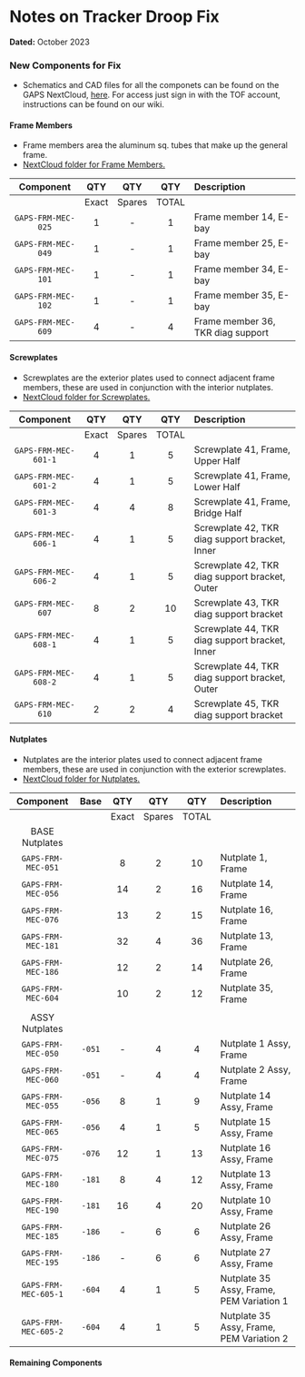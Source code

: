 # Notes on Tracker Droop Fix

**Dated:** October 2023

### New Components for Fix

- Schematics and CAD files for all the componets can be found on the
  GAPS NextCloud, [here](https://gaps1.astro.ucla.edu/nextcloud/index.php/f/7827).
  For access just sign in with the TOF account, instructions can be found on our wiki.

#### Frame Members

- Frame members area the aluminum sq. tubes that make up the general frame.
- [NextCloud folder for Frame Members.](https://gaps1.astro.ucla.edu/nextcloud/index.php/f/7833)

|     Component      |  QTY  |  QTY   |  QTY  | Description                       |
|:------------------:|:-----:|:------:|:-----:|:----------------------------------|
|                    | Exact | Spares | TOTAL |                                   |
| `GAPS-FRM-MEC-025` |   1   |   -    |   1   | Frame member 14, E-bay            |
| `GAPS-FRM-MEC-049` |   1   |   -    |   1   | Frame member 25, E-bay            |
| `GAPS-FRM-MEC-101` |   1   |   -    |   1   | Frame member 34, E-bay            |
| `GAPS-FRM-MEC-102` |   1   |   -    |   1   | Frame member 35, E-bay            |
| `GAPS-FRM-MEC-609` |   4   |   -    |   4   | Frame member 36, TKR diag support |

#### Screwplates

- Screwplates are the exterior plates used to connect adjacent frame members, these are
  used in conjunction with the interior nutplates.
- [NextCloud folder for Screwplates.](https://gaps1.astro.ucla.edu/nextcloud/index.php/f/7834)

|      Component       |  QTY  |  QTY   |  QTY  | Description                                    |
|:--------------------:|:-----:|:------:|:-----:|:-----------------------------------------------|
|                      | Exact | Spares | TOTAL |                                                |
| `GAPS-FRM-MEC-601-1` |   4   |   1    |   5   | Screwplate 41, Frame, Upper Half               |
| `GAPS-FRM-MEC-601-2` |   4   |   1    |   5   | Screwplate 41, Frame, Lower Half               |
| `GAPS-FRM-MEC-601-3` |   4   |   4    |   8   | Screwplate 41, Frame, Bridge Half              |
| `GAPS-FRM-MEC-606-1` |   4   |   1    |   5   | Screwplate 42, TKR diag support bracket, Inner |
| `GAPS-FRM-MEC-606-2` |   4   |   1    |   5   | Screwplate 42, TKR diag support bracket, Outer |
|  `GAPS-FRM-MEC-607`  |   8   |   2    |  10   | Screwplate 43, TKR diag support bracket        |
| `GAPS-FRM-MEC-608-1` |   4   |   1    |   5   | Screwplate 44, TKR diag support bracket, Inner |
| `GAPS-FRM-MEC-608-2` |   4   |   1    |   5   | Screwplate 44, TKR diag support bracket, Outer |
|  `GAPS-FRM-MEC-610`  |   2   |   2    |   4   | Screwplate 45, TKR diag support bracket        |

#### Nutplates

- Nutplates are the interior plates used to connect adjacent frame members, these are
  used in conjunction with the exterior screwplates.
- [NextCloud folder for Nutplates.](https://gaps1.astro.ucla.edu/nextcloud/index.php/f/7835)

|      Component       |  Base  |  QTY  |  QTY   |  QTY  | Description                              |
|:--------------------:|:------:|:-----:|:------:|:-----:|:-----------------------------------------|
|                      |        | Exact | Spares | TOTAL |                                          |
|    BASE Nutplates    |        |       |        |       |                                          |
|  `GAPS-FRM-MEC-051`  |        |   8   |   2    |  10   | Nutplate 1, Frame                        |
|  `GAPS-FRM-MEC-056`  |        |  14   |   2    |  16   | Nutplate 14, Frame                       |
|  `GAPS-FRM-MEC-076`  |        |  13   |   2    |  15   | Nutplate 16, Frame                       |
|  `GAPS-FRM-MEC-181`  |        |  32   |   4    |  36   | Nutplate 13, Frame                       |
|  `GAPS-FRM-MEC-186`  |        |  12   |   2    |  14   | Nutplate 26, Frame                       |
|  `GAPS-FRM-MEC-604`  |        |  10   |   2    |  12   | Nutplate 35, Frame                       |
|                      |        |       |        |       |                                          |
|    ASSY Nutplates    |        |       |        |       |                                          |
|  `GAPS-FRM-MEC-050`  | `-051` |   -   |   4    |   4   | Nutplate 1 Assy, Frame                   |
|  `GAPS-FRM-MEC-060`  | `-051` |   -   |   4    |   4   | Nutplate 2 Assy, Frame                   |
|  `GAPS-FRM-MEC-055`  | `-056` |   8   |   1    |   9   | Nutplate 14 Assy, Frame                  |
|  `GAPS-FRM-MEC-065`  | `-056` |   4   |   1    |   5   | Nutplate 15 Assy, Frame                  |
|  `GAPS-FRM-MEC-075`  | `-076` |  12   |   1    |  13   | Nutplate 16 Assy, Frame                  |
|  `GAPS-FRM-MEC-180`  | `-181` |   8   |   4    |  12   | Nutplate 13 Assy, Frame                  |
|  `GAPS-FRM-MEC-190`  | `-181` |  16   |   4    |  20   | Nutplate 10 Assy, Frame                  |
|  `GAPS-FRM-MEC-185`  | `-186` |   -   |   6    |   6   | Nutplate 26 Assy, Frame                  |
|  `GAPS-FRM-MEC-195`  | `-186` |   -   |   6    |   6   | Nutplate 27 Assy, Frame                  |
| `GAPS-FRM-MEC-605-1` | `-604` |   4   |   1    |   5   | Nutplate 35 Assy, Frame, PEM Variation 1 |
| `GAPS-FRM-MEC-605-2` | `-604` |   4   |   1    |   5   | Nutplate 35 Assy, Frame, PEM Variation 2 |


#### Remaining Components


